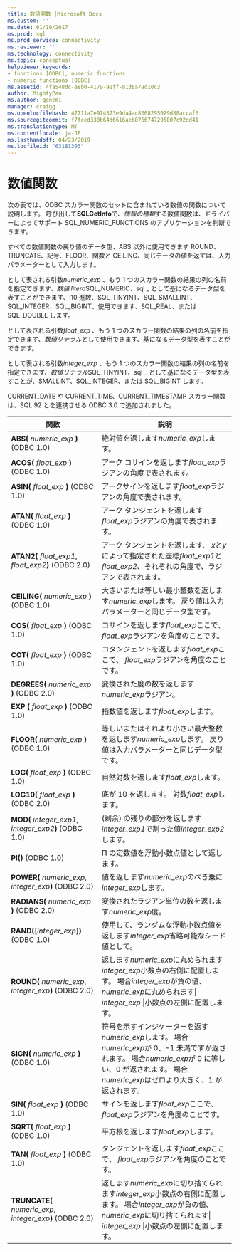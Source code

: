 ```yaml
---
title: 数値関数 |Microsoft Docs
ms.custom: ''
ms.date: 01/19/2017
ms.prod: sql
ms.prod_service: connectivity
ms.reviewer: ''
ms.technology: connectivity
ms.topic: conceptual
helpviewer_keywords:
- functions [ODBC], numeric functions
- numeric functions [ODBC]
ms.assetid: 4fa548dc-e8b0-4179-92ff-81d6a79d10c3
author: MightyPen
ms.author: genemi
manager: craigg
ms.openlocfilehash: 47711a7e974373e9da4ac8068295029d88accaf6
ms.sourcegitcommit: f7fced330b64d6616aeb8766747295807c92dd41
ms.translationtype: MT
ms.contentlocale: ja-JP
ms.lasthandoff: 04/23/2019
ms.locfileid: "63181303"
---
```

# <a name="numeric-functions"></a>数値関数
次の表では、ODBC スカラー関数のセットに含まれている数値の関数について説明します。 呼び出して**SQLGetInfo**で、*情報の種類*する数値関数は、ドライバーによってサポート SQL_NUMERIC_FUNCTIONS のアプリケーションを判断できます。  
  
 すべての数値関数の戻り値のデータ型、ABS 以外に使用できます ROUND、TRUNCATE、記号、FLOOR、関数と CEILING、同じデータの値を返すは、入力パラメーターとして入力します。  
  
 として表される引数*numeric_exp* 、もう 1 つのスカラー関数の結果の列の名前を指定できます、*数値 litera*SQL_NUMERIC、sql _ として基になるデータ型を表すことができます、l10 進数、SQL_TINYINT、SQL_SMALLINT、SQL_INTEGER、SQL_BIGINT、使用できます、SQL_REAL、または SQL_DOUBLE します。  
  
 として表される引数*float_exp* 、もう 1 つのスカラー関数の結果の列の名前を指定できます、*数値リテラル*として使用できます、基になるデータ型を表すことができます。  
  
 として表される引数*integer_exp* 、もう 1 つのスカラー関数の結果の列の名前を指定できます、*数値リテラル*SQL_TINYINT、sql _ として基になるデータ型を表すことが、SMALLINT、SQL_INTEGER、または SQL_BIGINT します。  
  
 CURRENT_DATE や CURRENT_TIME、CURRENT_TIMESTAMP スカラー関数は、SQL 92 とを連携させる ODBC 3.0 で追加されました。  
  
|関数|説明|  
|--------------|-----------------|  
|**ABS(** _numeric_exp_ **)**  (ODBC 1.0)|絶対値を返します*numeric_exp*します。|  
|**ACOS(** _float_exp_ **)**  (ODBC 1.0)|アーク コサインを返します*float_exp*ラジアンの角度で表されます。|  
|**ASIN(** _float_exp_ **)**  (ODBC 1.0)|アークサインを返します*float_exp*ラジアンの角度で表されます。|  
|**ATAN(** _float_exp_ **)**  (ODBC 1.0)|アーク タンジェントを返します*float_exp*ラジアンの角度で表されます。|  
|**ATAN2(** _float_exp1_, _float_exp2_**)**  (ODBC 2.0)|アーク タンジェントを返します、 *x*と*y*によって指定された座標*float_exp1*と*float_exp2*、それぞれの角度で、ラジアンで表されます。|  
|**CEILING(** _numeric_exp_ **)**  (ODBC 1.0)|大きいまたは等しい最小整数を返します*numeric_exp*します。 戻り値は入力パラメーターと同じデータ型です。|  
|**COS(** _float_exp_ **)**  (ODBC 1.0)|コサインを返します*float_exp*ここで、 *float_exp*ラジアンを角度のことです。|  
|**COT(** _float_exp_ **)**  (ODBC 1.0)|コタンジェントを返します*float_exp*ここで、 *float_exp*ラジアンを角度のことです。|  
|**DEGREES(** _numeric_exp_ **)**  (ODBC 2.0)|変換された度の数を返します*numeric_exp*ラジアン。|  
|**EXP (** _float_exp_ **)** (ODBC 1.0)|指数値を返します*float_exp*します。|  
|**FLOOR(** _numeric_exp_ **)**  (ODBC 1.0)|等しいまたはそれより小さい最大整数を返します*numeric_exp*します。 戻り値は入力パラメーターと同じデータ型です。|  
|**LOG(** _float_exp_ **)**  (ODBC 1.0)|自然対数を返します*float_exp*します。|  
|**LOG10(** _float_exp_ **)**  (ODBC 2.0)|底が 10 を返します。 対数*float_exp*します。|  
|**MOD(** _integer_exp1_, _integer_exp2_**)**  (ODBC 1.0)|(剰余) の残りの部分を返します*integer_exp1*で割った値*integer_exp2*します。|  
|**PI()** (ODBC 1.0)|Π の定数値を浮動小数点値として返します。|  
|**POWER(** _numeric_exp_, _integer_exp_**)**  (ODBC 2.0)|値を返します*numeric_exp*のべき乗に*integer_exp*します。|  
|**RADIANS(** _numeric_exp_ **)**  (ODBC 2.0)|変換されたラジアン単位の数を返します*numeric_exp*度。|  
|**RAND(**[*integer_exp*]**)**  (ODBC 1.0)|使用して、ランダムな浮動小数点値を返します*integer_exp*省略可能なシード値として。|  
|**ROUND(** _numeric_exp_, _integer_exp_**)**  (ODBC 2.0)|返します*numeric_exp*に丸められます*integer_exp*小数点の右側に配置します。 場合*integer_exp*が負の値、 *numeric_exp*に丸められます&#124; *integer_exp* &#124;小数点の左側に配置します。|  
|**SIGN(** _numeric_exp_ **)**  (ODBC 1.0)|符号を示すインジケーターを返す*numeric_exp*します。 場合*numeric_exp*が 0、-1 未満ですが返されます。 場合*numeric_exp*が 0 に等しい、0 が返されます。 場合*numeric_exp*はゼロより大きく、1 が返されます。|  
|**SIN(** _float_exp_ **)**  (ODBC 1.0)|サインを返します*float_exp*ここで、 *float_exp*ラジアンを角度のことです。|  
|**SQRT(** _float_exp_ **)**  (ODBC 1.0)|平方根を返します*float_exp*します。|  
|**TAN(** _float_exp_ **)**  (ODBC 1.0)|タンジェントを返します*float_exp*ここで、 *float_exp*ラジアンを角度のことです。|  
|**TRUNCATE(** _numeric_exp_, _integer_exp_**)**  (ODBC 2.0)|返します*numeric_exp*に切り捨てられます*integer_exp*小数点の右側に配置します。 場合*integer_exp*が負の値、 *numeric_exp*に切り捨てられます&#124; *integer_exp* &#124;小数点の左側に配置します。|
